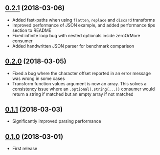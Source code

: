 ## [0.2.1](https://github.com/nicklockwood/Consumer/releases/tag/0.2.1) (2018-03-06)

- Added fast-paths when using `flatten`, `replace` and `discard` transforms
- Improved performance of JSON example, and added performance tips section to README
- Fixed infinite loop bug with nested optionals inside zeroOrMore consumer
- Added handwritten JSON parser for benchmark comparison

## [0.2.0](https://github.com/nicklockwood/Consumer/releases/tag/0.2.0) (2018-03-05)

- Fixed a bug where the character offset reported in an error message was wrong in some cases
- Transform function values argument is now an array. This solves a consistency issue where an `.optional(.string(...))` consumer would return a string if matched but an empty array if not matched

## [0.1.1](https://github.com/nicklockwood/Consumer/releases/tag/0.1.1) (2018-03-03)

- Significantly improved parsing performance

## [0.1.0](https://github.com/nicklockwood/Consumer/releases/tag/0.1.0) (2018-03-01)

- First release
